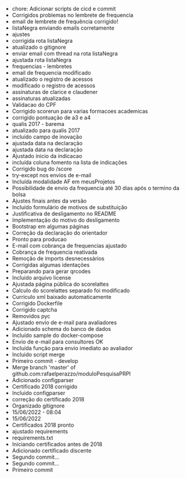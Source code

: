 - chore: Adicionar scripts de cicd e commit
- Corrigidos problemas no lembrete de frequencia
- email de lembrete de frequência corrigido!
- listaNegra enviando emails corretamente
- ajustes
- corrigida rota listaNegra
- atualizado o gitignore
- enviar email com thread na rota listaNegra
- ajustada rota listaNegra
- frequencias - lembretes
- email de frequencia modificado
- atualizado o registro de acessos
- modificado o registro de acessos
- assinaturas de clarice e claudener
- assinaturas atualizadas
- Validacao do CPF
- Corrigido scorerun para varias formacoes academicas
- corrigido pontuação de a3 e a4
- qualis 2017 - barema
- atualizado para qualis 2017
- incluido campo de inovação
- ajustada data na declaração
- ajustada data na declaração
- Ajustado inicio da indicacao
- incluída coluna fomento na lista de indicações
- Corrigido bug do /score
- try-except nos envios de e-mail
- Incluída modalidade AF em meusProjetos
- Possibilidade de envio da frequencia até 30 dias após o termino da bolsa
- Ajustes finais antes da versão
- Incluído formulário de motivos de substituição
- Justificativa de desligamento no README
- Implementação do motivo do desligamento
- Bootstrap em algumas páginas
- Correção da declaração do orientador
- Pronto para producao
- E-mail com cobrança de frequencias ajustado
- Cobrança de frequencia reativada
- Remoção de imports desnecessários
- Corrigidas algumas identações
- Preparando para gerar qrcodes
- Incluido arquivo license
- Ajustada página pública do scorelattes
- Calculo do scorelattes separado foi modificado
- Curriculo xml baixado automaticamente
- Corrigido Dockerfile
- Corrigido captcha
- Removidos pyc
- Ajustado envio de e-mail para avaliadores
- Adicionado schema do banco de dados
- Incluído sample do docker-compose
- Envio de e-mail para consultores OK
- Incluída função para envio imediato ao avaliador
- Incluido script merge
- Primeiro commit - develop
- Merge branch 'master' of github.com:rafaelperazzo/moduloPesquisaPRPI
- Adicionado configparser
- Certificado 2018 corrigido
- Incluido configparser
- correção do certificado 2018
- Organizado gitignore
- 15/06/2022 - 08:04
- 15/06/2022
- Certificados 2018 pronto
- ajustado requirements
- requirements.txt
- Iniciando certificados antes de 2018
- Adicionado certificado discente
- Segundo commit...
- Segundo commit...
- Primeiro commit
